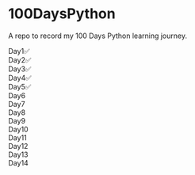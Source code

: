 # 100DaysPython
A repo to record my 100 Days Python learning journey.

Day1✅  
Day2✅  
Day3✅   
Day4✅  
Day5✅  
Day6  
Day7  
Day8  
Day9  
Day10  
Day11  
Day12  
Day13  
Day14  
